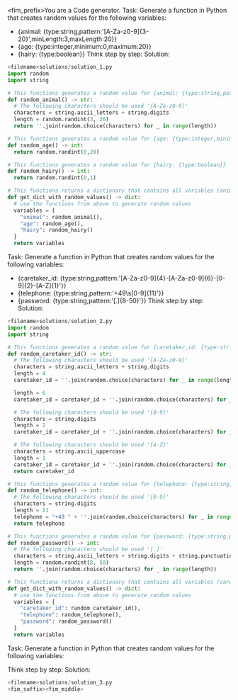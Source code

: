 <fim_prefix>You are a Code generator.
Task:
Generate a function in Python that creates random values for the following variables:
- {animal: {type:string,pattern:'[A-Za-z0-9]{3-20}',minLength:3,maxLength:20}}
- {age: {type:integer,minimum:0,maximum:20}}
- {hairy: {type:boolean}}
Think step by step:
Solution:
```python
<filename>solutions/solution_1.py
import random
import string

# This functions generates a random value for {animal: {type:string,pattern:'[A-Za-z0-9]{3-20}',minLength:3,maxLength:20}}
def random_animal() -> str:
  # The following characters should be used '[A-Za-z0-9]'
  characters = string.ascii_letters + string.digits
  length = random.randint(3, 20)
  return ''.join(random.choice(characters) for _ in range(length))

# This functions generates a random value for {age: {type:integer,minimum:0,maximum:20}}
def random_age() -> int:
  return random.randint(0,20)

# This functions generates a random value for {hairy: {type:boolean}}
def random_hairy() -> int:
  return random.randint(0,1)

# This functions returns a dictionary that contains all variables (animal, age, hairy)
def get_dict_with_random_values() -> dict:
  # use the functions from above to generate random values
  variables = {
    "animal": random_animal(),
    "age": random_age(),
    "hairy": random_hairy()
  }
  return variables
```
Task:
Generate a function in Python that creates random values for the following variables:
- {caretaker_id: {type:string,pattern:'[A-Za-z0-9]{4}-[A-Za-z0-9]{6}-[0-9]{2}-[A-Z]{1}'}}
- {telephone: {type:string,pattern:'\+49\s[0-9]{11}'}}
- {password: {type:string,pattern:'[.]{8-50}'}}
Think step by step:
Solution:
```python
<filename>solutions/solution_2.py
import random
import string

# This functions generates a random value for {caretaker_id: {type:string,pattern:'[A-Za-z0-9]{4}-[A-Za-z0-9]{6}-[0-9]{2}-[A-Z]{1}'}}
def random_caretaker_id() -> str:
  # The following characters should be used '[A-Za-z0-9]'
  characters = string.ascii_letters + string.digits
  length = 4
  caretaker_id = ''.join(random.choice(characters) for _ in range(length)) + "-"

  length = 6
  caretaker_id = caretaker_id + ''.join(random.choice(characters) for _ in range(length)) + "-"

  # The following characters should be used '[0-9]'
  characters = string.digits
  length = 2
  caretaker_id = caretaker_id + ''.join(random.choice(characters) for _ in range(length)) + "-"

  # The following characters should be used '[A-Z]'
  characters = string.ascii_uppercase
  length = 1
  caretaker_id = caretaker_id + ''.join(random.choice(characters) for _ in range(length))
  return caretaker_id

# This functions generates a random value for {telephone: {type:string,pattern:'\+49\s[0-9]{11}'}}
def random_telephone() -> int:
  # The following characters should be used '[0-9]'
  characters = string.digits
  length = 11
  telephone = "+49 " + ''.join(random.choice(characters) for _ in range(length))
  return telephone

# This functions generates a random value for {password: {type:string,pattern:'[.]{8-50}'}}
def random_password() -> int:
  # The following characters should be used '[.]'
  characters = string.ascii_letters + string.digits + string.punctuation
  length = random.randint(8, 50)
  return ''.join(random.choice(characters) for _ in range(length))

# This functions returns a dictionary that contains all variables (caretaker_id, telephone, password)
def get_dict_with_random_values() -> dict:
  # use the functions from above to generate random values
  variables = {
    "caretaker_id": random_caretaker_id(),
    "telephone": random_telephone(),
    "password": random_password()
  }
  return variables
```
Task:
Generate a function in Python that creates random values for the following variables:
<!-- insert list here -->
Think step by step:
Solution:
```python
<filename>solutions/solution_3.py
<fim_suffix><fim_middle>